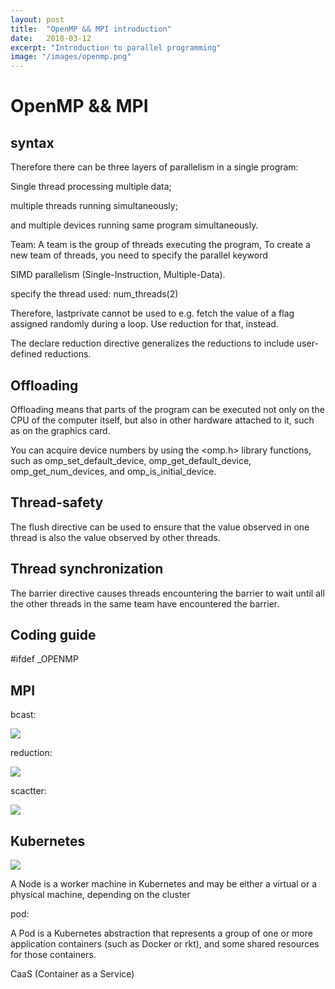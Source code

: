 ```yaml
---
layout: post
title:  "OpenMP && MPI introduction"
date:   2018-03-12
excerpt: "Introduction to parallel programming"
image: "/images/openmp.png"
---
```


OpenMP && MPI
=============

## syntax

Therefore there can be three layers of parallelism in a single program: 

Single thread processing multiple data; 

multiple threads running simultaneously; 

and multiple devices running same program simultaneously.


Team: A team is the group of threads executing the program, To create a new team of threads, you need to specify the parallel keyword


SIMD parallelism (Single-Instruction, Multiple-Data).

specify the thread used: num_threads(2)


Therefore, lastprivate cannot be used to e.g. fetch the value of a flag assigned randomly during a loop. Use reduction for that, instead.

The declare reduction directive generalizes the reductions to include user-defined reductions.

## Offloading

Offloading means that parts of the program can be executed not only on the CPU of the computer itself, but also in other hardware attached to it, such as on the graphics card.

You can acquire device numbers by using the <omp.h> library functions, such as omp_set_default_device, omp_get_default_device, omp_get_num_devices, and omp_is_initial_device.


## Thread-safety

The flush directive can be used to ensure that the value observed in one thread is also the value observed by other threads.

## Thread synchronization

The barrier directive causes threads encountering the barrier to wait until all the other threads in the same team have encountered the barrier.



## Coding guide

\#ifdef _OPENMP

## MPI

bcast:

![](https://www.citutor.org/get.php/mpi/Collective_Comm/images/broadcast.gif)

reduction:

![](https://www.citutor.org/get.php/mpi/Collective_Comm/images/reduction.gif)

scactter:

![](https://www.citutor.org/get.php/mpi/Collective_Comm/images/scatter.gif)


## Kubernetes

![](https://d33wubrfki0l68.cloudfront.net/5cb72d407cbe2755e581b6de757e0d81760d5b86/a9df9/docs/tutorials/kubernetes-basics/public/images/module_03_nodes.svg)

A Node is a worker machine in Kubernetes and may be either a virtual or a physical machine, depending on the cluster

pod:

A Pod is a Kubernetes abstraction that represents a group of one or more application containers (such as Docker or rkt), and some shared resources for those containers. 


CaaS (Container as a Service)

